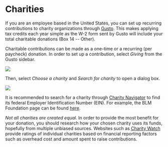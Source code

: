 # Charities

If you are an employee based in the United States, you can set up recurring contributions to charity organizations through [Gusto](https://manage.gusto.com/giving). This makes applying tax credits each year simple as the W-2 form sent by Gusto will include your total charitable donations (Box 14 -- Other).

Charitable contributions can be made as a one-time or a recurring (per paycheck) donation. In order to set up a contribution, select _Giving_ from the Gusto sidebar.

![](https://storage.googleapis.com/sourcegraph-assets/gusto-giving-sidebar.png)

Then, select _Choose a charity_ and _Search for charity_ to open a dialog box.

![](https://storage.googleapis.com/sourcegraph-assets/gusto-giving-modal.png)

It is recommended to search for a charity through [Charity Navigator](https://www.charitynavigator.org) to find its federal Employer Identification Number (EIN). For example, the BLM Foundation page can be found [here](https://www.charitynavigator.org/index.cfm?bay=search.profile&ein=474143254).

*Not all charities are created equal*. In order to provide the most benefit for your donation, you should research how your chosen charity uses its funds, hopefully from multiple unbiased sources. Websites such as [Charity Watch](https://www.charitywatch.org/top-rated-charities) provide ratings of individual charities based on financial reporting factors such as overhead cost and amount spent to raise contributions.
